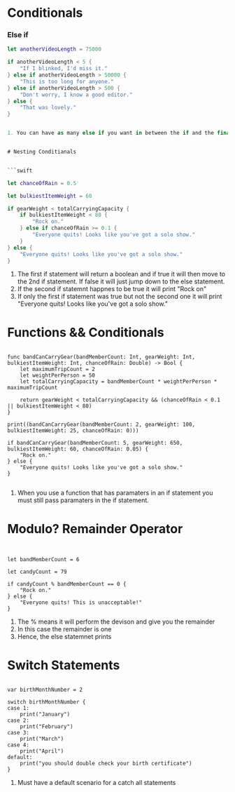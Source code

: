 # Conditionals

### Else if

```swift
let anotherVideoLength = 75000

if anotherVideoLength < 5 {
    "If I blinked, I'd miss it."
} else if anotherVideoLength > 50000 {
    "This is too long for anyone."
} else if anotherVideoLength > 500 {
    "Don't worry, I know a good editor."
} else {
    "That was lovely."
}


1. You can have as many else if you want in between the if and the final else(not efficient)


# Nesting Conditianals


```swift

let chanceOfRain = 0.5

let bulkiestItemWeight = 60

if gearWeight < totalCarryingCapacity {
    if bulkiestItemWeight < 80 {
        "Rock on."
    } else if chanceOfRain >= 0.1 {
        "Everyone quits! Looks like you've got a solo show."
    }
} else {
    "Everyone quits! Looks like you've got a solo show."
}

```

1. The first if statement will return a boolean and if true it will then move to the 2nd if statement. If false it will just jump down to the else statement.
2. If the second if statemnt happnes to be true it will print "Rock on"
3. If only the first if statement was true but not the second one it will print "Everyone quits! Looks like you've got a solo show."

# Functions && Conditionals

```

func bandCanCarryGear(bandMemberCount: Int, gearWeight: Int, bulkiestItemWeight: Int, chanceOfRain: Double) -> Bool {
    let maximumTripCount = 2
    let weightPerPerson = 50
    let totalCarryingCapacity = bandMemberCount * weightPerPerson * maximumTripCount
    
    return gearWeight < totalCarryingCapacity && (chanceOfRain < 0.1 || bulkiestItemWeight < 80)
}

print((bandCanCarryGear(bandMemberCount: 2, gearWeight: 100, bulkiestItemWeight: 25, chanceOfRain: 0)))

if bandCanCarryGear(bandMemberCount: 5, gearWeight: 650, bulkiestItemWeight: 60, chanceOfRain: 0.05) {
    "Rock on."
} else {
    "Everyone quits! Looks like you've got a solo show."
}


```

1. When you use a function that has paramaters in an if statement you must still pass paramaters in the if statement.


# Modulo? Remainder Operator


```


let bandMemberCount = 6

let candyCount = 79

if candyCount % bandMemberCount == 0 {
    "Rock on."
} else {
    "Everyone quits! This is unacceptable!"
}

```

1. The % means it will perform the devison and give you the remainder
2. In this case the remainder is one
3. Hence, the else statemnet prints

# Switch Statements

```

var birthMonthNumber = 2

switch birthMonthNumber {
case 1:
    print("January")
case 2:
    print("February")
case 3:
    print("March")
case 4:
    print("April")
default:
    print("you should double check your birth certificate")
}

```

1. Must have a default scenario for a catch all statements
